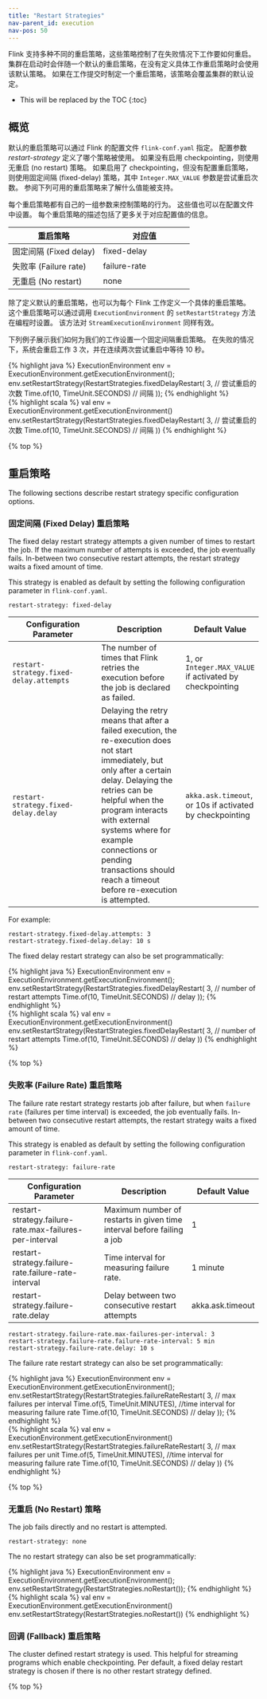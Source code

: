 ```yaml
---
title: "Restart Strategies"
nav-parent_id: execution
nav-pos: 50
---
```

<!--
Licensed to the Apache Software Foundation (ASF) under one
or more contributor license agreements.  See the NOTICE file
distributed with this work for additional information
regarding copyright ownership.  The ASF licenses this file
to you under the Apache License, Version 2.0 (the
"License"); you may not use this file except in compliance
with the License.  You may obtain a copy of the License at

  http://www.apache.org/licenses/LICENSE-2.0

Unless required by applicable law or agreed to in writing,
software distributed under the License is distributed on an
"AS IS" BASIS, WITHOUT WARRANTIES OR CONDITIONS OF ANY
KIND, either express or implied.  See the License for the
specific language governing permissions and limitations
under the License.
-->

Flink 支持多种不同的重启策略，这些策略控制了在失败情况下工作要如何重启。
集群在启动时会伴随一个默认的重启策略，在没有定义具体工作重启策略时会使用该默认策略。
如果在工作提交时制定一个重启策略，该策略会覆盖集群的默认设定。

* This will be replaced by the TOC
{:toc}

## 概览

默认的重启策略可以通过 Flink 的配置文件 `flink-conf.yaml` 指定。
配置参数 *restart-strategy* 定义了哪个策略被使用。
如果没有启用 checkpointing，则使用无重启 (no restart) 策略。
如果启用了 checkpointing，但没有配置重启策略，则使用固定间隔 (fixed-delay) 策略，其中 `Integer.MAX_VALUE` 参数是尝试重启次数。
参阅下列可用的重启策略来了解什么值能被支持。

每个重启策略都有自己的一组参数来控制策略的行为。
这些值也可以在配置文件中设置。
每个重启策略的描述包括了更多关于对应配置值的信息。

<table class="table table-bordered">
  <thead>
    <tr>
      <th class="text-left" style="width: 50%">重启策略</th>
      <th class="text-left">对应值</th>
    </tr>
  </thead>
  <tbody>
    <tr>
        <td>固定间隔 (Fixed delay)</td>
        <td>fixed-delay</td>
    </tr>
    <tr>
        <td>失败率 (Failure rate)</td>
        <td>failure-rate</td>
    </tr>
    <tr>
        <td>无重启 (No restart)</td>
        <td>none</td>
    </tr>
  </tbody>
</table>

除了定义默认的重启策略，也可以为每个 Flink 工作定义一个具体的重启策略。
这个重启策略可以通过调用 `ExecutionEnvironment` 的 `setRestartStrategy` 方法在编程时设置。
该方法对 `StreamExecutionEnvironment` 同样有效。

下列例子展示我们如何为我们的工作设置一个固定间隔重启策略。
在失败的情况下，系统会重启工作 3 次，并在连续两次尝试重启中等待 10 秒。

<div class="codetabs" markdown="1">
<div data-lang="java" markdown="1">
{% highlight java %}
ExecutionEnvironment env = ExecutionEnvironment.getExecutionEnvironment();
env.setRestartStrategy(RestartStrategies.fixedDelayRestart(
  3, // 尝试重启的次数
  Time.of(10, TimeUnit.SECONDS) // 间隔
));
{% endhighlight %}
</div>
<div data-lang="scala" markdown="1">
{% highlight scala %}
val env = ExecutionEnvironment.getExecutionEnvironment()
env.setRestartStrategy(RestartStrategies.fixedDelayRestart(
  3, // 尝试重启的次数
  Time.of(10, TimeUnit.SECONDS) // 间隔
))
{% endhighlight %}
</div>
</div>

{% top %}

## 重启策略

The following sections describe restart strategy specific configuration options.

### 固定间隔 (Fixed Delay) 重启策略

The fixed delay restart strategy attempts a given number of times to restart the job.
If the maximum number of attempts is exceeded, the job eventually fails.
In-between two consecutive restart attempts, the restart strategy waits a fixed amount of time.

This strategy is enabled as default by setting the following configuration parameter in `flink-conf.yaml`.

~~~
restart-strategy: fixed-delay
~~~

<table class="table table-bordered">
  <thead>
    <tr>
      <th class="text-left" style="width: 40%">Configuration Parameter</th>
      <th class="text-left" style="width: 40%">Description</th>
      <th class="text-left">Default Value</th>
    </tr>
  </thead>
  <tbody>
    <tr>
        <td><code>restart-strategy.fixed-delay.attempts</code></td>
        <td>The number of times that Flink retries the execution before the job is declared as failed.</td>
        <td>1, or <code>Integer.MAX_VALUE</code> if activated by checkpointing</td>
    </tr>
    <tr>
        <td><code>restart-strategy.fixed-delay.delay</code></td>
        <td>Delaying the retry means that after a failed execution, the re-execution does not start immediately, but only after a certain delay. Delaying the retries can be helpful when the program interacts with external systems where for example connections or pending transactions should reach a timeout before re-execution is attempted.</td>
        <td><code>akka.ask.timeout</code>, or 10s if activated by checkpointing</td>
    </tr>
  </tbody>
</table>

For example:

~~~
restart-strategy.fixed-delay.attempts: 3
restart-strategy.fixed-delay.delay: 10 s
~~~

The fixed delay restart strategy can also be set programmatically:

<div class="codetabs" markdown="1">
<div data-lang="java" markdown="1">
{% highlight java %}
ExecutionEnvironment env = ExecutionEnvironment.getExecutionEnvironment();
env.setRestartStrategy(RestartStrategies.fixedDelayRestart(
  3, // number of restart attempts
  Time.of(10, TimeUnit.SECONDS) // delay
));
{% endhighlight %}
</div>
<div data-lang="scala" markdown="1">
{% highlight scala %}
val env = ExecutionEnvironment.getExecutionEnvironment()
env.setRestartStrategy(RestartStrategies.fixedDelayRestart(
  3, // number of restart attempts
  Time.of(10, TimeUnit.SECONDS) // delay
))
{% endhighlight %}
</div>
</div>

{% top %}

### 失败率 (Failure Rate) 重启策略

The failure rate restart strategy restarts job after failure, but when `failure rate` (failures per time interval) is exceeded, the job eventually fails.
In-between two consecutive restart attempts, the restart strategy waits a fixed amount of time.

This strategy is enabled as default by setting the following configuration parameter in `flink-conf.yaml`.

~~~
restart-strategy: failure-rate
~~~

<table class="table table-bordered">
  <thead>
    <tr>
      <th class="text-left" style="width: 40%">Configuration Parameter</th>
      <th class="text-left" style="width: 40%">Description</th>
      <th class="text-left">Default Value</th>
    </tr>
  </thead>
  <tbody>
    <tr>
        <td><it>restart-strategy.failure-rate.max-failures-per-interval</it></td>
        <td>Maximum number of restarts in given time interval before failing a job</td>
        <td>1</td>
    </tr>
    <tr>
        <td><it>restart-strategy.failure-rate.failure-rate-interval</it></td>
        <td>Time interval for measuring failure rate.</td>
        <td>1 minute</td>
    </tr>
    <tr>
        <td><it>restart-strategy.failure-rate.delay</it></td>
        <td>Delay between two consecutive restart attempts</td>
        <td><it>akka.ask.timeout</it></td>
    </tr>
  </tbody>
</table>

~~~
restart-strategy.failure-rate.max-failures-per-interval: 3
restart-strategy.failure-rate.failure-rate-interval: 5 min
restart-strategy.failure-rate.delay: 10 s
~~~

The failure rate restart strategy can also be set programmatically:

<div class="codetabs" markdown="1">
<div data-lang="java" markdown="1">
{% highlight java %}
ExecutionEnvironment env = ExecutionEnvironment.getExecutionEnvironment();
env.setRestartStrategy(RestartStrategies.failureRateRestart(
  3, // max failures per interval
  Time.of(5, TimeUnit.MINUTES), //time interval for measuring failure rate
  Time.of(10, TimeUnit.SECONDS) // delay
));
{% endhighlight %}
</div>
<div data-lang="scala" markdown="1">
{% highlight scala %}
val env = ExecutionEnvironment.getExecutionEnvironment()
env.setRestartStrategy(RestartStrategies.failureRateRestart(
  3, // max failures per unit
  Time.of(5, TimeUnit.MINUTES), //time interval for measuring failure rate
  Time.of(10, TimeUnit.SECONDS) // delay
))
{% endhighlight %}
</div>
</div>

{% top %}

### 无重启 (No Restart) 策略

The job fails directly and no restart is attempted.

~~~
restart-strategy: none
~~~

The no restart strategy can also be set programmatically:

<div class="codetabs" markdown="1">
<div data-lang="java" markdown="1">
{% highlight java %}
ExecutionEnvironment env = ExecutionEnvironment.getExecutionEnvironment();
env.setRestartStrategy(RestartStrategies.noRestart());
{% endhighlight %}
</div>
<div data-lang="scala" markdown="1">
{% highlight scala %}
val env = ExecutionEnvironment.getExecutionEnvironment()
env.setRestartStrategy(RestartStrategies.noRestart())
{% endhighlight %}
</div>
</div>

### 回调 (Fallback) 重启策略

The cluster defined restart strategy is used. 
This helpful for streaming programs which enable checkpointing.
Per default, a fixed delay restart strategy is chosen if there is no other restart strategy defined.

{% top %}
